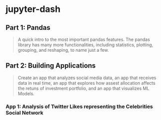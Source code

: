 # jupyter-dash

## Part 1:  Pandas
> A quick intro to the most important pandas features. The pandas library has many more functionalities, including statistics, plotting, grouping, and reshaping, to name just a few.
> 
> 
## Part 2: Building Applications
 > Create an app that analyzes social media data, an app that receives data in real time, an app that explores how assest allocation affects the retuns of investment portfolio, and an app that visualizes ML Models. 
 > 
### App 1: Analysis of Twitter Likes representing the Celebrities Social Network